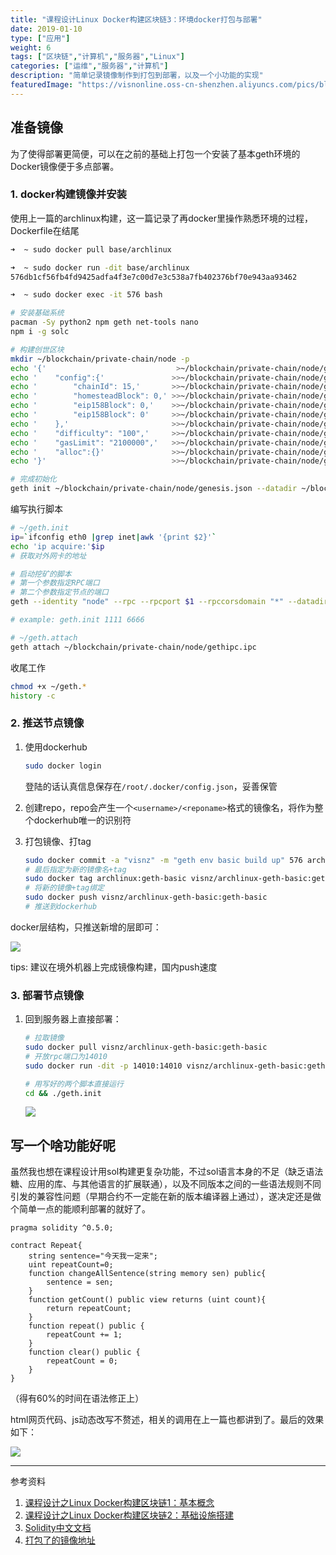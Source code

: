```yaml
---
title: "课程设计Linux Docker构建区块链3：环境docker打包与部署"
date: 2019-01-10
type: ["应用"]
weight: 6
tags: ["区块链","计算机","服务器","Linux"]
categories: ["运维","服务器","计算机"]
description: "简单记录镜像制作到打包到部署，以及一个小功能的实现"
featuredImage: "https://visnonline.oss-cn-shenzhen.aliyuncs.com/pics/blockchain/icon.jpg"
---
```


## 准备镜像
为了使得部署更简便，可以在之前的基础上打包一个安装了基本geth环境的Docker镜像便于多点部署。

### 1. docker构建镜像并安装

使用上一篇的archlinux构建，这一篇记录了再docker里操作熟悉环境的过程，Dockerfile在结尾

```bash
➜  ~ sudo docker pull base/archlinux

➜  ~ sudo docker run -dit base/archlinux
576db1cf56fb4fd9425adfa4f3e7c00d7e3c538a7fb402376bf70e943aa93462

➜  ~ sudo docker exec -it 576 bash
```

```bash
# 安装基础系统
pacman -Sy python2 npm geth net-tools nano
npm i -g solc

# 构建创世区块
mkdir ~/blockchain/private-chain/node -p
echo '{'                             >~/blockchain/private-chain/node/genesis.json
echo '    "config":{'               >>~/blockchain/private-chain/node/genesis.json
echo '        "chainId": 15,'       >>~/blockchain/private-chain/node/genesis.json
echo '        "homesteadBlock": 0,' >>~/blockchain/private-chain/node/genesis.json
echo '        "eip158Block": 0,'    >>~/blockchain/private-chain/node/genesis.json
echo '        "eip158Block": 0'     >>~/blockchain/private-chain/node/genesis.json
echo '    },'                       >>~/blockchain/private-chain/node/genesis.json
echo '    "difficulty": "100",'     >>~/blockchain/private-chain/node/genesis.json
echo '    "gasLimit": "2100000",'   >>~/blockchain/private-chain/node/genesis.json
echo '    "alloc":{}'               >>~/blockchain/private-chain/node/genesis.json
echo '}'                            >>~/blockchain/private-chain/node/genesis.json

# 完成初始化
geth init ~/blockchain/private-chain/node/genesis.json --datadir ~/blockchain/private-chain/node/
```

编写执行脚本
```bash
# ~/geth.init
ip=`ifconfig eth0 |grep inet|awk '{print $2}'`
echo 'ip acquire:'$ip
# 获取对外网卡的地址

# 启动挖矿的脚本
# 第一个参数指定RPC端口
# 第二个参数指定节点的端口
geth --identity "node" --rpc --rpcport $1 --rpccorsdomain "*" --datadir "~/blockchain/private-chain/node/" --port $2  --ipcpath "gethipc.ipc" --networkid 10 --nat extip:$ip --rpcaddr $ip

# example: geth.init 1111 6666
```
```bash
# ~/geth.attach
geth attach ~/blockchain/private-chain/node/gethipc.ipc
```

收尾工作
```bash
chmod +x ~/geth.*
history -c
```


### 2. 推送节点镜像

1. 使用dockerhub
    ```bash
    sudo docker login
    ```
    登陆的话认真信息保存在``/root/.docker/config.json``，妥善保管
2. 创建repo，repo会产生一个``<username>/<reponame>``格式的镜像名，将作为整个dockerhub唯一的识别符

3. 打包镜像、打tag
    ```bash
    sudo docker commit -a "visnz" -m "geth env basic build up" 576 archlinux:geth-basic
    # 最后指定为新的镜像名+tag
    sudo docker tag archlinux:geth-basic visnz/archlinux-geth-basic:geth-basic
    # 将新的镜像+tag绑定
    sudo docker push visnz/archlinux-geth-basic:geth-basic
    # 推送到dockerhub
    ```

docker层结构，只推送新增的层即可：

![](https://visnonline.oss-cn-shenzhen.aliyuncs.com/pics/blockchain/09.png)

tips: 建议在境外机器上完成镜像构建，国内push速度

### 3. 部署节点镜像

1. 回到服务器上直接部署：
    ```bash
    # 拉取镜像
    sudo docker pull visnz/archlinux-geth-basic:geth-basic
    # 开放rpc端口为14010
    sudo docker run -dit -p 14010:14010 visnz/archlinux-geth-basic:geth-basic
    ```
    ```bash
    # 用写好的两个脚本直接运行
    cd && ./geth.init
    ```
    ![](https://visnonline.oss-cn-shenzhen.aliyuncs.com/pics/blockchain/10.png)

## 写一个啥功能好呢

虽然我也想在课程设计用sol构建更复杂功能，不过sol语言本身的不足（缺乏语法糖、应用的库、与其他语言的扩展联通），以及不同版本之间的一些语法规则不同引发的兼容性问题（早期合约不一定能在新的版本编译器上通过），遂决定还是做个简单一点的能顺利部署的就好了。

```
pragma solidity ^0.5.0;

contract Repeat{
    string sentence="今天我一定来";
    uint repeatCount=0;
    function changeAllSentence(string memory sen) public{
        sentence = sen;
    }
    function getCount() public view returns (uint count){
        return repeatCount;
    }
    function repeat() public {
        repeatCount += 1;
    }
    function clear() public {
        repeatCount = 0;
    }
}
```
（得有60%的时间在语法修正上）

html网页代码、js动态改写不赘述，相关的调用在上一篇也都讲到了。最后的效果如下：

![](https://visnonline.oss-cn-shenzhen.aliyuncs.com/pics/blockchain/11.png)

---
参考资料

1. [课程设计之Linux Docker构建区块链1：基本概念](https://visnz.github.io/post/application2/blockchain1/)
2. [课程设计之Linux Docker构建区块链2：基础设施搭建](https://visnz.github.io/post/application2/blockchain2/)
3. [Solidity中文文档](https://solidity-cn.readthedocs.io/zh/develop/)
4. [打包了的镜像地址](https://cloud.docker.com/repository/docker/visnz/archlinux-geth-basic)